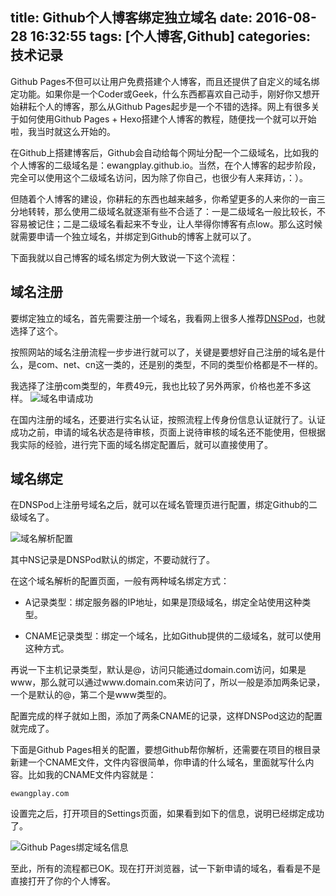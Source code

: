 title: Github个人博客绑定独立域名
date: 2016-08-28 16:32:55
tags: [个人博客,Github]
categories: 技术记录
---
Github Pages不但可以让用户免费搭建个人博客，而且还提供了自定义的域名绑定功能。如果你是一个Coder或Geek，什么东西都喜欢自己动手，刚好你又想开始耕耘个人的博客，那么从Github Pages起步是一个不错的选择。网上有很多关于如何使用Github Pages + Hexo搭建个人博客的教程，随便找一个就可以开始啦，我当时就这么开始的。

在Github上搭建博客后，Github会自动给每个网址分配一个二级域名，比如我的个人博客的二级域名是：ewangplay.github.io。当然，在个人博客的起步阶段，完全可以使用这个二级域名访问，因为除了你自己，也很少有人来拜访，：）。

但随着个人博客的建设，你耕耘的东西也越来越多，你希望更多的人来你的一亩三分地转转，那么使用二级域名就逐渐有些不合适了：一是二级域名一般比较长，不容易被记住；二是二级域名看起来不专业，让人举得你博客有点low。那么这时候就需要申请一个独立域名，并绑定到Github的博客上就可以了。

下面我就以自己博客的域名绑定为例大致说一下这个流程：

## 域名注册
要绑定独立的域名，首先需要注册一个域名，我看网上很多人推荐[DNSPod](https://www.dnspod.cn/)，也就选择了这个。

按照网站的域名注册流程一步步进行就可以了，关键是要想好自己注册的域名是什么，是com、net、cn这一类的，还是别的类型，不同的类型价格都是不一样的。

我选择了注册com类型的，年费49元，我也比较了另外两家，价格也差不多这样。
![域名申请成功](http://ww2.sinaimg.cn/large/006y8lVajw1f79cufajkwj30sc0bemyw.jpg)

在国内注册的域名，还要进行实名认证，按照流程上传身份信息认证就行了。认证成功之前，申请的域名状态是待审核，页面上说待审核的域名还不能使用，但根据我实际的经验，进行完下面的域名绑定配置后，就可以直接使用了。

## 域名绑定
在DNSPod上注册号域名之后，就可以在域名管理页进行配置，绑定Github的二级域名了。

![域名解析配置](http://ww4.sinaimg.cn/large/006y8lVajw1f79khouudlj30mi06o0tc.jpg)

其中NS记录是DNSPod默认的绑定，不要动就行了。

在这个域名解析的配置页面，一般有两种域名绑定方式：

* A记录类型：绑定服务器的IP地址，如果是顶级域名，绑定全站使用这种类型。

* CNAME记录类型：绑定一个域名，比如Github提供的二级域名，就可以使用这种方式。

再说一下主机记录类型，默认是@，访问只能通过domain.com访问，如果是www，那么就可以通过www.domain.com来访问了，所以一般是添加两条记录，一个是默认的@，第二个是www类型的。

配置完成的样子就如上图，添加了两条CNAME的记录，这样DNSPod这边的配置就完成了。

下面是Github Pages相关的配置，要想Github帮你解析，还需要在项目的根目录新建一个CNAME文件，文件内容很简单，你申请的什么域名，里面就写什么内容。比如我的CNAME文件内容就是：

```
ewangplay.com 
```

设置完之后，打开项目的Settings页面，如果看到如下的信息，说明已经绑定成功了。

![Github Pages绑定域名信息](http://ww4.sinaimg.cn/large/006y8lVajw1f79kuqbmddj30or03wwfb.jpg)

至此，所有的流程都已OK。现在打开浏览器，试一下新申请的域名，看看是不是直接打开了你的个人博客。
